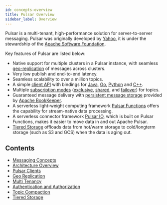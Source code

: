 ```yaml
---
id: concepts-overview
title: Pulsar Overview
sidebar_label: Overview
---
```


Pulsar is a multi-tenant, high-performance solution for server-to-server messaging. Pulsar was originally developed by [Yahoo](http://yahoo.github.io/), it is under the stewardship of the [Apache Software Foundation](https://www.apache.org/).

Key features of Pulsar are listed below:

* Native support for multiple clusters in a Pulsar instance, with seamless [geo-replication](administration-geo.md) of messages across clusters.
* Very low publish and end-to-end latency.
* Seamless scalability to over a million topics.
* A simple [client API](concepts-clients.md) with bindings for [Java](client-libraries-java.md), [Go](client-libraries-go.md), [Python](client-libraries-python.md) and [C++](client-libraries-cpp.md).
* Multiple [subscription modes](concepts-messaging.md#subscription-modes) ([exclusive](concepts-messaging.md#exclusive), [shared](concepts-messaging.md#shared), and [failover](concepts-messaging.md#failover)) for topics.
* Guaranteed message delivery with [persistent message storage](concepts-architecture-overview.md#persistent-storage) provided by [Apache BookKeeper](http://bookkeeper.apache.org/).
* A serverless light-weight computing framework [Pulsar Functions](functions-overview.md) offers the capability for stream-native data processing.
* A serverless connector framework [Pulsar IO](io-overview.md), which is built on Pulsar Functions, makes it easier to move data in and out Apache Pulsar.
* [Tiered Storage](concepts-tiered-storage.md) offloads data from hot/warm storage to cold/longterm storage (such as S3 and GCS) when the data is aging out.

## Contents

- [Messaging Concepts](concepts-messaging.md)
- [Architecture Overview](concepts-architecture-overview.md)
- [Pulsar Clients](concepts-clients.md)
- [Geo Replication](concepts-replication.md)
- [Multi Tenancy](concepts-multi-tenancy.md)
- [Authentication and Authorization](concepts-authentication.md)
- [Topic Compaction](concepts-topic-compaction.md)
- [Tiered Storage](concepts-tiered-storage.md)
